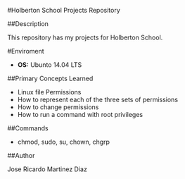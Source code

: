 #Holberton School Projects Repository

##Description

This repository has my projects for Holberton School.

#Enviroment

* **OS:** Ubunto 14.04 LTS 

##Primary Concepts Learned

* Linux file Permissions
* How to represent each of the three sets of permissions
* How to change permissions
* How to run a command with root privileges

##Commands

* chmod, sudo, su, chown, chgrp

##Author

Jose Ricardo Martinez Diaz

